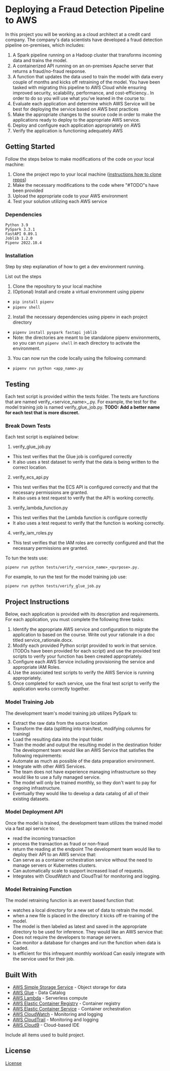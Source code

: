 # Deploying a Fraud Detection Pipeline to AWS

In this project you will be working as a cloud architect at a credit card company. The company's data scientists have developed a fraud detection pipeline on-premises, which includes:
1. A Spark pipeline running on a Hadoop cluster that transforms incoming data and trains the model.
2. A containerized API running on an on-premises Apache server that returns a fraud/no-fraud response.
3. A function that updates the data used to train the model with data every couple of months and kicks off retraining of the model.
You have been tasked with migrating this pipeline to AWS Cloud while ensuring improved security, scalability, performance, and cost-efficiency.. In order to do so you will use what you've leaned in the course to:
1. Evaluate each application and determine which AWS Service will be best for deploying the service based on AWS best practices
2. Make the appropriate changes to the source code in order to make the applications ready to deploy to the appropriate AWS service.
3. Deploy and configure each application appropriately on AWS
4. Verify the application is functioning adequately AWS

## Getting Started

Follow the steps below to make modifications of the code on your local machine:
1. Clone the project repo  to your local machine ([instructions how to clone repos]())
2. Make the necessary modifications to the code where "#TODO"s have been provided
3. Upload the appropriate code to your AWS environment
4. Test your solution utilizing each AWS service

### Dependencies

```
Python 3.9
PySpark 3.3.1
FastAPI 0.89.1
Joblib 1.2.0
Pipenv 2022.10.4
```

### Installation

Step by step explanation of how to get a dev environment running.

List out the steps
1. Clone the repository to your local machine
2. (Optional) Install and create a virtual environment using pipenv
  - ```pip install pipenv```
  - ```pipenv shell```
2. Install the necessary dependencies using pipenv in each project directory
  - ```pipenv install pyspark fastapi joblib ```
  - Note: the directories are meant to be standalone pipenv environments, so you can run ```pipenv shell``` in each directory to activate the environment.
3. You can now run the code locally using the following command:
  - ```pipenv run python <app_name>.py```

## Testing

Each test script is provided within the tests folder. The tests are functions that are named verify_<service_name>_<purpose>.py. For example, the test for the model training job is named verify_glue_job.py. **TODO: Add a better name for each test that is more discreet.**

### Break Down Tests

Each test script is explained below:

1. verify_glue_job.py
  - This test verifies that the Glue job is configured correctly 
  - It also uses a test dataset to verify that the data is being written to the correct location.
2. verify_ecs_api.py
  - This test verifies that the ECS API is configured correctly and that the necessary permissions are granted.
  - It also uses a test request to verify that the API is working correctly.
3. verify_lambda_function.py
  - This test verifies that the Lambda function is configure correctly 
  - It also uses a test request to verify that the function is working correctly.
4. verify_iam_roles.py
  - This test verifies that the IAM roles are correctly configured and that the necessary permissions are granted.

To tun the tests use:

```
pipenv run python tests/verify_<service_name>_<purpose>.py.
```

For example, to run the test for the model training job use:
```
pipenv run python tests/verify_glue_job.py
```
## Project Instructions

Below, each application is provided with its description and requirements. For each application, you must complete the following three tasks:
1. Identify the appropriate AWS service and configuration to migrate the application to based on the course. Write out your rationale in a doc titled service_rationale.docx.
2. Modify each provided Python script provided to work in that service. (TODOs have been provided for each script) and use the provided test scripts to verify your function has been created appropriately. 
3. Configure each AWS Service including provisioning the service and appropriate IAM Roles. 
4. Use the associated test scripts to verify the AWS Service is running appropriately. 
5. Once completed for each service, use the final test script to verify the application works correctly together. 

### Model Training Job
The development team's model training job utilizes PySpark to:
  - Extract the raw data from the source location 
  - Transform the data (splitting into train/test, modifying columns for training) 
  - Load the resulting data into the input folder 
  - Train the model and output the resulting model in the destination folder
The development team would like an AWS Service that satisfies the following requirements:
  - Automate as much as possible of the data preparation environment. 
  - Integrate with other AWS Services. 
  - The team does not have experience managing infrastructure so they would like to use a fully managed service. 
  - The model will only be trained monthly, so they don't want to pay for ongoing infrastructure. 
  - Eventually they would like to develop a data catalog of all of their existing datasets. 

### Model Deployment API
Once the model is trained, the development team utilizes the trained model via a fast api service to:
  - read the incoming transaction
  - process the transaction as fraud or non-fraud 
  - return the reading at the endpoint 
The development team would like to deploy their API to an AWS service that:
  - Can serve as a container orchestration service without the need to manage servers or Kubernetes clusters. 
  - Can automatically scale to support increased load of requests.
  - Integrates with CloudWatch and CloudTrail for monitoring and logging. 

### Model Retraining Function
The model retraining function is an event based function that:
  - watches a local directory for a new set of data to retrain the model.
  - when a new file is placed in the directory it kicks off re-training of the model.
  - The model is then labeled as latest and saved in the appropriate directory to be used for inference.
They would like an AWS service that:
  - Does not require the developers to manage servers.
  - Can monitor a database for changes and run the function when data is loaded. 
  -  Is efficient for this infrequent monthly workload
Can easily integrate with the service used for their job.

## Built With

* [AWS Simple Storage Service](https://aws.amazon.com/s3/) - Object storage for data
* [AWS Glue](https://aws.amazon.com/glue/) - Data Catalog
* [AWS Lambda](https://aws.amazon.com/lambda/) - Serverless compute
* [AWS Elastic Container Registry](https://aws.amazon.com/ecr/) - Container registry
* [AWS Elastic Container Service](https://aws.amazon.com/ecs/) - Container orchestration
* [AWS CloudWatch](https://aws.amazon.com/cloudwatch/) - Monitoring and logging
* [AWS CloudTrail](https://aws.amazon.com/cloudtrail/) - Monitoring and logging
* [AWS Cloud9](https://aws.amazon.com/cloud9/) - Cloud-based IDE

Include all items used to build project.

## License
[License](../LICENSE.md)
